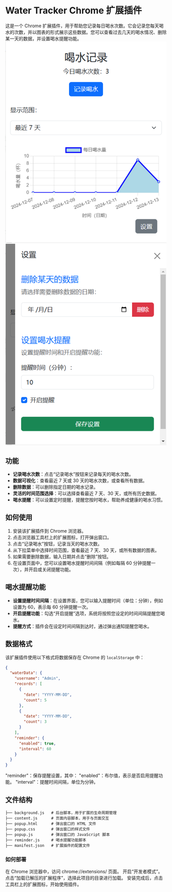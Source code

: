 # Water Tracker Chrome 扩展插件

这是一个 Chrome 扩展插件，用于帮助您记录每日喝水次数。它会记录您每天喝水的次数，并以图表的形式展示这些数据。您可以查看过去几天的喝水情况、删除某一天的数据，并设置喝水提醒功能。
![Screenshot 1](assets/screenshot1.png)
![Screenshot 2](assets/screenshot2.png)

## 功能

- **记录喝水次数**：点击“记录喝水”按钮来记录每天的喝水次数。
- **数据可视化**：查看最近 7 天或 30 天的喝水次数，或查看所有数据。
- **删除数据**：可以删除指定日期的喝水记录。
- **灵活的时间范围选择**：可以选择查看最近 7 天、30 天，或所有历史数据。
- **喝水提醒**：可以设置定时提醒，提醒您按时喝水，帮助养成健康的喝水习惯。

## 如何使用

1. 安装该扩展插件到 Chrome 浏览器。
2. 点击浏览器工具栏上的扩展图标，打开弹出窗口。
3. 点击“记录喝水”按钮，记录当天的喝水次数。
4. 从下拉菜单中选择时间范围，查看最近 7 天、30 天，或所有数据的图表。
5. 如果需要删除数据，输入日期并点击“删除”按钮。
6. 在设置页面中，您可以设置喝水提醒时间间隔（例如每隔 60 分钟提醒一次），并开启或关闭提醒功能。

## 喝水提醒功能

- **设置提醒时间间隔**：在设置界面，您可以输入提醒时间（单位：分钟），例如设置为 60，表示每 60 分钟提醒一次。
- **开启提醒功能**：勾选“开启提醒”选项，系统将按照您设定的时间间隔提醒您喝水。
- **提醒方式**：插件会在设定时间间隔到达时，通过弹出通知提醒您喝水。

## 数据格式

该扩展插件使用以下格式将数据保存在 Chrome 的 `localStorage` 中：

```json
{
  "waterData": {
    "username": "Admin",
    "records": [
      {
        "date": "YYYY-MM-DD",
        "count": 5
      },
      {
        "date": "YYYY-MM-DD",
        "count": 3
      }
    ],
    "reminder": {
      "enabled": true,
      "interval": 60
    }
  }
}
```

"reminder"：保存提醒设置，其中：
"enabled"：布尔值，表示是否启用提醒功能。
"interval"：提醒时间间隔，单位为分钟。

## 文件结构

```
├── background.js   # 后台脚本，用于扩展的生命周期管理
├── content.js      # 页面内容脚本，用于与页面交互
├── popup.html      # 弹出窗口的 HTML 文件
├── popup.css       # 弹出窗口的样式文件
├── popup.js        # 弹出窗口的 JavaScript 脚本
├── reminder.js     # 喝水提醒功能脚本
├── manifest.json   # 扩展插件的配置文件
```

### 如何部署

在 Chrome 浏览器中，访问 chrome://extensions/ 页面。
开启“开发者模式”。
点击“加载已解压的扩展程序”，选择此项目的目录进行加载。
安装完成后，点击工具栏上的扩展图标，开始使用插件。
